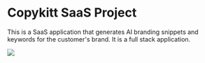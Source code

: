 # Copykitt SaaS Project

This is a SaaS application that generates AI branding snippets and keywords for the customer's brand.
It is a full stack application.

<img align="center" src="https://raw.githubusercontent.com/pixegami/copykitt-tutorial/main/images/copykitt_results.png" >
